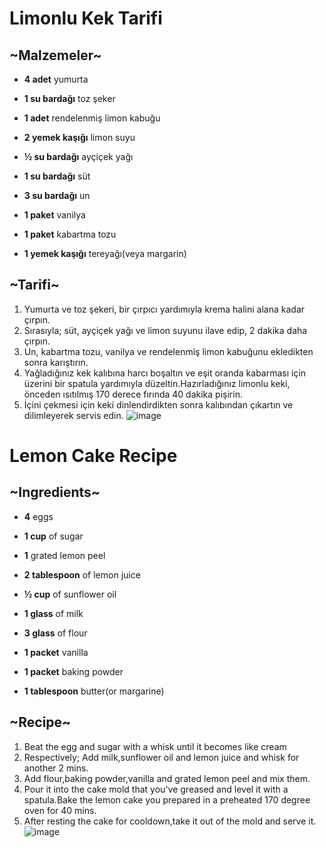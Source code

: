 # Limonlu Kek Tarifi
<h2>~Malzemeler~</h2>

- **4 adet** yumurta

- **1 su bardağı** toz şeker

- **1 adet** rendelenmiş limon kabuğu

- **2 yemek kaşığı** limon suyu

- **½ su bardağı** ayçiçek yağı

- **1 su bardağı** süt

- **3 su bardağı** un

- **1 paket** vanilya

- **1 paket** kabartma tozu

- **1 yemek kaşığı** tereyağı(veya margarin)
<h2>~Tarifi~</h2>

1. Yumurta ve toz şekeri, bir çırpıcı yardımıyla krema halini alana kadar çırpın.
2. Sırasıyla; süt, ayçiçek yağı ve limon suyunu ilave edip, 2 dakika daha çırpın.
3. Un, kabartma tozu, vanilya ve rendelenmiş limon kabuğunu ekledikten sonra karıştırın.
4. Yağladığınız kek kalıbına harcı boşaltın ve eşit oranda kabarması için üzerini bir spatula yardımıyla düzeltin.Hazırladığınız limonlu  keki, önceden ısıtılmış 170 derece fırında 40 dakika pişirin.
5. İçini çekmesi için keki dinlendirdikten sonra kalıbından çıkartın ve dilimleyerek servis edin.
![image](https://cdn.yemek.com/mncrop/940/625/uploads/2014/06/limonlu-kek-yeni.jpg)



# Lemon Cake Recipe
<h2>~Ingredients~</h2>

- **4** eggs

- **1 cup** of sugar

- **1** grated lemon peel

- **2 tablespoon** of lemon juice

- **½ cup** of sunflower oil

- **1 glass** of milk

- **3 glass** of flour

- **1 packet** vanilla

- **1 packet** baking powder

- **1 tablespoon** butter(or margarine)
<h2>~Recipe~</h2>

1. Beat the egg and sugar with a whisk until it becomes like cream
2. Respectively; Add milk,sunflower oil and lemon juice and whisk for another 2 mins.
3. Add flour,baking powder,vanilla and grated lemon peel and mix them.
4. Pour it into the cake mold that you've greased and level it with a spatula.Bake the lemon cake you prepared in a preheated 170 degree oven for 40 mins.
5. After resting the cake for cooldown,take it out of the mold and serve it.
![image](https://cdn.yemek.com/mncrop/940/625/uploads/2014/06/limonlu-kek-yeni.jpg)


